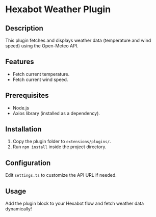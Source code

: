 # Hexabot Weather Plugin

## Description
This plugin fetches and displays weather data (temperature and wind speed) using the Open-Meteo API.

## Features
- Fetch current temperature.
- Fetch current wind speed.

## Prerequisites
- Node.js
- Axios library (installed as a dependency).

## Installation
1. Copy the plugin folder to `extensions/plugins/`.
2. Run `npm install` inside the project directory.

## Configuration
Edit `settings.ts` to customize the API URL if needed.

## Usage
Add the plugin block to your Hexabot flow and fetch weather data dynamically!
